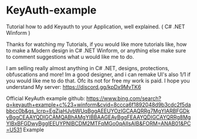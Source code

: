 # KeyAuth-example
Tutorial how to add Keyauth to your Application, well explained. ( C# .NET Winform )

Thanks for watching my Tutorials, if you would like more tutorials like, how to make a Modern design in C# .NET Winform, or anything else make sure to comment suggestions what u would like me to do.

I am selling really almost anything in C# .NET, designs, protections, obfuscations and more! Im a good designer, and i can remake UI's also 1/1 if you would like me to do that. Ofc its not for free my work is paid. I hope you understand
My server: https://discord.gg/kpDx9MvTK6

Official KeyAuth example github: https://www.bing.com/search?q=keyauth+example+c%23+winform&cvid=8ccca6f1892048d9b3cdc2f5dabbcc0b&gs_lcrp=EgZjaHJvbWUqBggAEEUYOzIGCAAQRRg7MgYIARBFGDkyBggCEAAYQDIGCAMQABhAMgYIBBAAGEAyBggFEAAYQDIGCAYQRRg8MgYIBxBFGDwyBggIEEUYPNIBCDM2MTFqMGo0qAIIsAIB&FORM=ANAB01&PC=U531
Example
